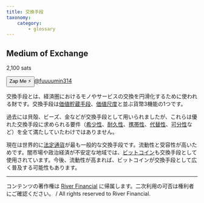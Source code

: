 ```yaml
---
title: 交換手段
taxonomy:
    category:
        - glossary
---
```


## Medium of Exchange
2,100 sats

<div><button class="zap-button" data-npub="npub1u3rz86hzjejkh54mg04u20sxe62ps3nhtqy987n6yqv6sx52uhjsnkn4se" data-relays="wss://relay.damus.io,wss://relay.snort.social,wss://nostr.wine,wss://relay.nostr.band">Zap Me ⚡</button><a href="https://twitter.com/fuuuumin314">@fuuuumin314</a></div>

交換手段とは、経済圏におけるモノやサービスの交換を円滑化するために使われる財です。交換手段は[価値貯蔵手段](https://lostinbitcoin.sakuraweb.com/glossary/sov/)、[価値尺度](https://lostinbitcoin.sakuraweb.com/glossary/unit_of_account/)と並ぶ貨幣3機能の1つです。

過去には貝殻、ビーズ、金などが交換手段として用いられましたが、これらは優れた交換手段に求められる要件（[希少性](https://lostinbitcoin.sakuraweb.com/glossary/scarcity/)、[耐久性](https://lostinbitcoin.sakuraweb.com/glossary/durability/)、[携帯性](https://lostinbitcoin.sakuraweb.com/glossary/portability/)、[代替性](https://lostinbitcoin.sakuraweb.com/glossary/fungibility/)、[可分性](https://lostinbitcoin.sakuraweb.com/glossary/divisibility/)など）を全て満たしていたわけではありません。

現在は世界的に[法定通貨](https://lostinbitcoin.sakuraweb.com/glossary/fiat_currency/)が最も一般的な交換手段です。流動性と受容性が高いためです。闇市場や政治経済が不安定な地域では、[ビットコイン](https://lostinbitcoin.sakuraweb.com/glossary/bitcoin/)も交換手段として使用されています。今後、流動性が高まれば、ビットコインが交換手段として広く普及する可能性もあります。

---
コンテンツの著作権は [River Financial](https://river.com/) に帰属します。二次利用の可否は権利者にご確認ください。 / All rights reserved to River Financial.
